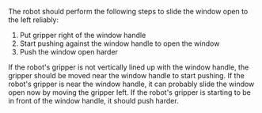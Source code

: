 The robot should perform the following steps to slide the window open to the left reliably:

1. Put gripper right of the window handle
2. Start pushing against the window handle to open the window
3. Push the window open harder 

If the robot's gripper is not vertically lined up with the window handle, the gripper should be moved near the window handle to start pushing. If the robot's gripper is near the window handle, it can probably slide the window open now by moving the gripper left. If the robot's gripper is starting to be in front of the window handle, it should push harder.